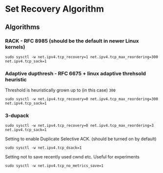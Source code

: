 # Set Recovery Algorithm


## Algorithms


### RACK - RFC 8985 (should be the default in newer Linux kernels)

	sudo sysctl -w net.ipv4.tcp_recovery=1 net.ipv4.tcp_max_reordering=300 net.ipv4.tcp_sack=1

### Adaptive dupthresh - RFC 6675 +  linux adaptive threhsold heuristic

Threshold is heuristically grown up to (in this case) `300`

	sudo sysctl -w net.ipv4.tcp_recovery=0 net.ipv4.tcp_max_reordering=300 net.ipv4.tcp_sack=1

### 3-dupack

	sudo sysctl -w net.ipv4.tcp_recovery=0 net.ipv4.tcp_max_reordering=3 net.ipv4.tcp_sack=1




Setting to enable Duplicate Selective ACK. (should be turned on by default)

	sudo sysctl -w net.ipv4.tcp_dsack=1 

Setting not to save recently used cwnd etc. Useful for experiments

	sudo sysctl -w net.ipv4.tcp_no_metrics_save=1